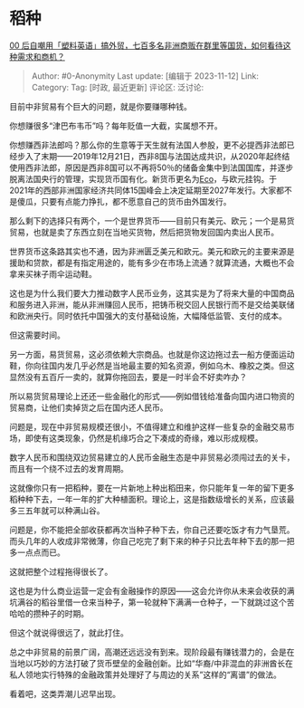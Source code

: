 # 稻种
[00 后自嘲用「塑料英语」搞外贸，七百多名非洲商贩在群里等国货，如何看待这种需求和商机？](https://www.zhihu.com/question/629774496/answer/3285937157)

> Author: #0-Anonymity
> Last update: [编辑于 2023-11-12]
> Link:
> Category: 
> Tag: [时政, 最近更新]
> 评论区:
> 泛讨论:

目前中非贸易有个巨大的问题，就是你要赚哪种钱。

你想赚很多“津巴布韦币”吗？每年贬值一大截，实属想不开。

你想赚西非法郎吗？那么你的生意等于天生就有法国人参股，更不必提西非法郎已经步入了末期——2019年12月21日，西非8国与法国达成共识，从2020年起终结使用西非法郎，原因是西非8国可以不再将50％的储备金集中到法国国库，并逐步脱离法国央行的管理，实现货币国有化。新货币更名为[Eco](https://link.zhihu.com/?target=https%3A//zh.m.wikipedia.org/wiki/Eco)，与欧元挂钩。于2021年的西部非洲国家经济共同体15国峰会上决定延期至2027年发行。大家都不是傻瓜，只要有点能力挣扎，都不愿意自己的货币由外国发行。

那么剩下的选择只有两个，一个是世界货币——目前只有美元、欧元；一个是易货贸易，也就是卖了东西立刻在当地买货物，然后把货物发回国内卖出人民币。

世界货币这条路其实也不通，因为非洲匮乏美元和欧元。美元和欧元的主要来源是援助和贷款，都是有指定用途的，能有多少在市场上流通？就算流通，大概也不会拿来买袜子雨伞运动鞋。

这也是为什么我们要大力推动数字人民币业务，这其实是为了将来大量的中国商品和服务进入非洲，能从非洲赚回人民币，把铸币税交回人民银行而不是交给美联储和欧洲央行。同时依托中国强大的支付基础设施，大幅降低监管、支付的成本。

但这需要时间。

另一方面，易货贸易，这必须依赖大宗商品。也就是你这边拖过去一船方便面运动鞋，你向往国内发几乎必然是当地最主要的知名资源，例如乌木、橡胶之类。但这显然没有五百斤一卖的，就算你拖回去，要是一时半会不好卖咋办？

所以易货贸易理论上还还一些金融化的形式——例如借钱给准备向国内进口物资的贸易商，让他们卖掉货之后在国内还人民币。

问题是，现在中非贸易规模还很小，不值得建立和维护这样一些复杂的金融交易市场，即使有这类现象，仍然是机缘巧合之下凑成的奇缘，难以形成规模。

数字人民币和围绕双边贸易建立的人民币金融生态是中非贸易必须闯过去的关卡，而且有一个绕不过去的发育周期。

这就像你只有一把稻种，要在一片新地上种出稻田来，你只能年复一年的留下更多稻种种下去，一年一年的扩大种植面积。理论上，这是指数级增长的关系，应该最多三五年就可以种满山谷。

问题是，你不能把全部收获都再次当种子种下去，你自己还要吃饭才有力气垦荒。而头几年的人收成非常微薄，你自己吃完了剩下来的种子只比去年种下去的那一把多一点点而已。

这就把整个过程拖得很长了。

这也是为什么商业运营一定会有金融操作的原因——这会允许你从未来会收获的满坑满谷的稻谷里借一仓来当种子，第一轮就种下满满一仓种子，一下就跳过这个苦哈哈的攒种子的时期。

但这个就说得很远了，就此打住。

总之中非贸易的前景广阔，高潮还远远没有到来。现阶段最有赚钱潜力的，会是在当地以巧妙的方法打破了货币壁垒的金融创新。比如“华裔/中非混血的非洲酋长在私人领地实行特殊的金融政策并处理好了与周边的关系”这样的“离谱”的做法。

看着吧，这类弄潮儿迟早出现。